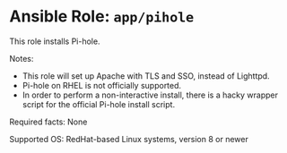 # Ansible Role: `app/pihole`

This role installs Pi-hole.

Notes:

- This role will set up Apache with TLS and SSO, instead of Lighttpd.
- Pi-hole on RHEL is not officially supported.
- In order to perform a non-interactive install, there is a hacky wrapper script
  for the official Pi-hole install script.

Required facts: None

Supported OS: RedHat-based Linux systems, version 8 or newer
